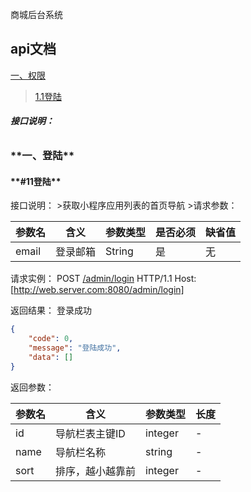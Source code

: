 商城后台系统
## **api文档**


[一、权限](#1)  
>   [1.1登陆](#11登陆)<br/>  

###### **接口说明：**

<h3 id="1">**一、登陆**</h3>
<h4 id="1.1">**#11登陆**</h4>
接口说明：
>获取小程序应用列表的首页导航
>请求参数：

| 参数名        | 含义       | 参数类型    | 是否必须 | 缺省值|
| ------------ | -----------| ---------- | -------- | ---- |
| email        |登录邮箱     | String     | 是       | 无   |

请求实例：
   POST
   [/admin/login]()
   HTTP/1.1 Host: [http://web.server.com:8080/admin/login]

返回结果：
登录成功

```json
{
    "code": 0,
    "message": "登陆成功",
    "data": []
}
```
返回参数：

| 参数名       | 含义              | 参数类型   | 长度 |
| ------------ | ------------------| ---------- | ---- |
|id            | 导航栏表主键ID    | integer    |  -   |
|name          | 导航栏名称        | string     |  -   |
|sort          | 排序，越小越靠前  | integer    |  -   |

